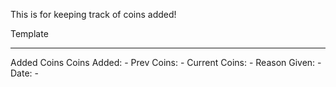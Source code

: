 This is for keeping track of coins added!

Template

--------------------------

Added Coins
Coins Added: -
Prev Coins: -
Current Coins: -
Reason Given: -
Date: -
